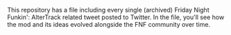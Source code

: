 This repository has a file including every single (archived) Friday Night Funkin': AlterTrack related tweet posted to Twitter. In the file, you'll see how the mod and its ideas evolved alongside the FNF community over time.
